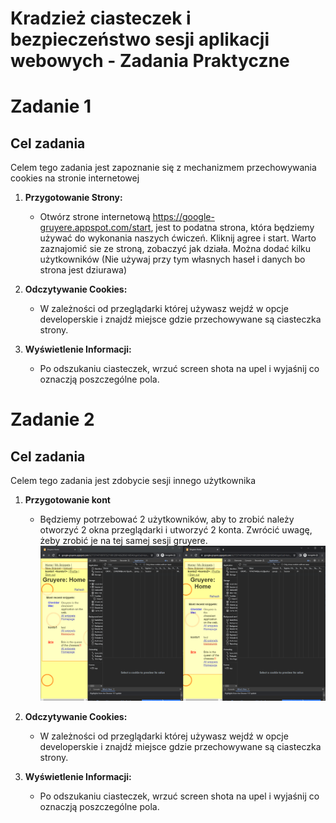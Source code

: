# Kradzież ciasteczek i bezpieczeństwo sesji aplikacji webowych - Zadania Praktyczne

# Zadanie 1

## Cel zadania
Celem tego zadania jest zapoznanie się z mechanizmem przechowywania cookies na stronie internetowej

1. **Przygotowanie Strony:**
   - Otwórz strone internetową https://google-gruyere.appspot.com/start, jest to podatna strona, która będziemy używać do wykonania naszych ćwiczeń. Kliknij agree i start. Warto zaznajomić sie ze stroną, zobaczyć jak działa. Można dodać kilku użytkowników (Nie używaj przy tym własnych haseł i danych bo strona jest dziurawa)

2. **Odczytywanie Cookies:**
   - W zależności od przeglądarki której używasz wejdź w opcje developerskie i znajdź miejsce gdzie przechowywane są ciasteczka strony.

3. **Wyświetlenie Informacji:**
   - Po odszukaniu ciasteczek, wrzuć screen shota na upel i wyjaśnij co oznaczją poszczególne pola.


# Zadanie 2

## Cel zadania
Celem tego zadania jest zdobycie sesji innego użytkownika

1. **Przygotowanie kont**
   - Będziemy potrzebować 2 użytkowników, aby to zrobić należy otworzyć 2 okna przeglądarki i utworzyć 2 konta. Zwrócić uwagę, żeby zrobić je na tej samej sesji gruyere.
   ![Alt text](image.png)

2. **Odczytywanie Cookies:**
   - W zależności od przeglądarki której używasz wejdź w opcje developerskie i znajdź miejsce gdzie przechowywane są ciasteczka strony.

3. **Wyświetlenie Informacji:**
   - Po odszukaniu ciasteczek, wrzuć screen shota na upel i wyjaśnij co oznaczją poszczególne pola.

